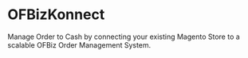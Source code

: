 # OFBizKonnect
Manage Order to Cash by connecting your existing Magento Store to a scalable OFBiz Order Management System. 

